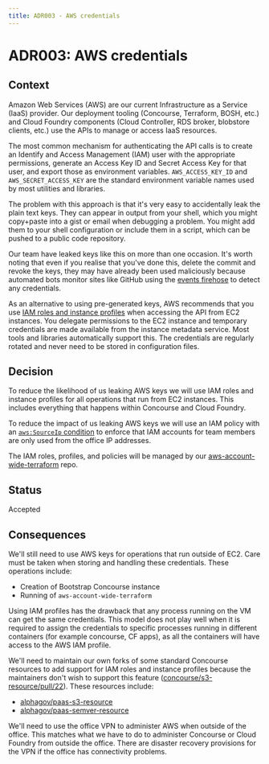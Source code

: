 ```yaml
---
title: ADR003 - AWS credentials
---
```


# ADR003: AWS credentials

## Context

Amazon Web Services (AWS) are our current Infrastructure as a Service (IaaS)
provider. Our deployment tooling (Concourse, Terraform, BOSH, etc.) and
Cloud Foundry components (Cloud Controller, RDS broker, blobstore clients,
etc.) use the APIs to manage or access IaaS resources.

The most common mechanism for authenticating the API calls is to create an
Identify and Access Management (IAM) user with the appropriate permissions,
generate an Access Key ID and Secret Access Key for that user, and export
those as environment variables. `AWS_ACCESS_KEY_ID` and
`AWS_SECRET_ACCESS_KEY` are the standard environment variable names used by
most utilities and libraries.

The problem with this approach is that it's very easy to accidentally leak
the plain text keys. They can appear in output from your shell, which you
might copy+paste into a gist or email when debugging a problem. You might
add them to your shell configuration or include them in a script, which can
be pushed to a public code repository.

Our team have leaked keys like this on more than one occasion. It's worth
noting that even if you realise that you've done this, delete the commit and
revoke the keys, they may have already been used maliciously because
automated bots monitor sites like GitHub using the [events firehose][] to
detect any credentials.

[events firehose]: https://developer.github.com/v3/activity/events/

As an alternative to using pre-generated keys, AWS recommends that you use
[IAM roles and instance profiles][] when accessing the API from EC2
instances. You delegate permissions to the EC2 instance and temporary
credentials are made available from the instance metadata service. Most
tools and libraries automatically support this. The credentials are
regularly rotated and never need to be stored in configuration files.

[IAM roles and instance profiles]: http://docs.aws.amazon.com/IAM/latest/UserGuide/best-practices.html#use-roles-with-ec2

## Decision

To reduce the likelihood of us leaking AWS keys we will use IAM roles and
instance profiles for all operations that run from EC2 instances. This
includes everything that happens within Concourse and Cloud Foundry.

To reduce the impact of us leaking AWS keys we will use an IAM policy with
an [`aws:SourceIp` condition][condition] to
enforce that IAM accounts for team members are only used from the office IP
addresses.

[condition]: http://docs.aws.amazon.com/IAM/latest/UserGuide/access_policies_examples.html#iam-policy-example-deny-source-ip-address

The IAM roles, profiles, and policies will be managed by our
[aws-account-wide-terraform][] repo.

[aws-account-wide-terraform]: https://github.digital.cabinet-office.gov.uk/government-paas/aws-account-wide-terraform

## Status

Accepted

## Consequences

We'll still need to use AWS keys for operations that run outside of EC2.
Care must be taken when storing and handling these credentials. These
operations include:

- Creation of Bootstrap Concourse instance
- Running of `aws-account-wide-terraform`

Using IAM profiles has the drawback that any process running on the VM can
get the same credentials. This model does not play well when it is required
to assign the credentials to specific processes running in different containers
(for example concourse, CF apps), as all the containers will have access to
the AWS IAM profile.

We'll need to maintain our own forks of some standard Concourse resources to
add support for IAM roles and instance profiles because the maintainers
don't wish to support this feature ([concourse/s3-resource/pull/22][]).
These resources include:

[concourse/s3-resource/pull/22]: https://github.com/concourse/s3-resource/pull/22

- [alphagov/paas-s3-resource](https://github.com/alphagov/paas-s3-resource)
- [alphagov/paas-semver-resource](https://github.com/alphagov/paas-semver-resource)

We'll need to use the office VPN to administer AWS when outside of the
office. This matches what we have to do to administer Concourse or Cloud
Foundry from outside the office. There are disaster recovery provisions for
the VPN if the office has connectivity problems.

